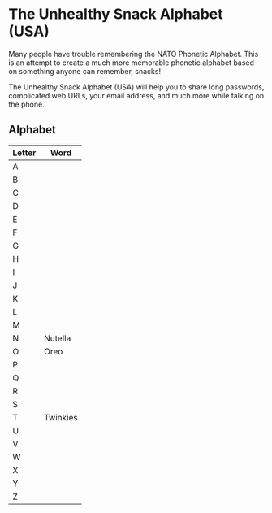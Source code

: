 # The Unhealthy Snack Alphabet (USA)
Many people have trouble remembering the NATO Phonetic Alphabet. This is an attempt to create a much more memorable phonetic alphabet based on something anyone can remember, snacks!

The Unhealthy Snack Alphabet (USA) will help you to share long passwords, complicated web URLs, your email address, and much more while talking on the phone.

## Alphabet

|Letter|Word|
|---|---|
|A||
|B||
|C||
|D||
|E||
|F||
|G||
|H||
|I||
|J||
|K||
|L||
|M||
|N|Nutella|
|O|Oreo|
|P||
|Q||
|R||
|S||
|T|Twinkies|
|U||
|V||
|W||
|X||
|Y||
|Z||
